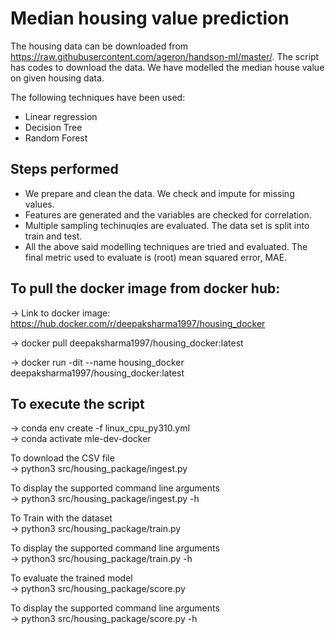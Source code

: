 # Median housing value prediction

The housing data can be downloaded from https://raw.githubusercontent.com/ageron/handson-ml/master/. The script has codes to download the data. We have modelled the median house value on given housing data. 

The following techniques have been used: 

 - Linear regression
 - Decision Tree
 - Random Forest

## Steps performed
 - We prepare and clean the data. We check and impute for missing values.
 - Features are generated and the variables are checked for correlation.
 - Multiple sampling techinuqies are evaluated. The data set is split into train and test.
 - All the above said modelling techniques are tried and evaluated. The final metric used to evaluate is (root) mean squared error, MAE.

## To pull the docker image from docker hub:
-> Link to docker image: https://hub.docker.com/r/deepaksharma1997/housing_docker

-> docker pull deepaksharma1997/housing_docker:latest

-> docker run -dit --name housing_docker deepaksharma1997/housing_docker:latest

## To execute the script
-> conda env create -f linux_cpu_py310.yml <br>
-> conda activate mle-dev-docker<br>

To download the CSV file<br>
-> python3 src/housing_package/ingest.py<br>

To display the supported command line arguments<br>
-> python3 src/housing_package/ingest.py -h<br> 

To Train with the dataset<br>
-> python3 src/housing_package/train.py<br>

To display the supported command line arguments<br>
-> python3 src/housing_package/train.py -h<br> 

To evaluate the trained model<br>
-> python3 src/housing_package/score.py<br>

To display the supported command line arguments<br>
-> python3 src/housing_package/score.py -h<br>
